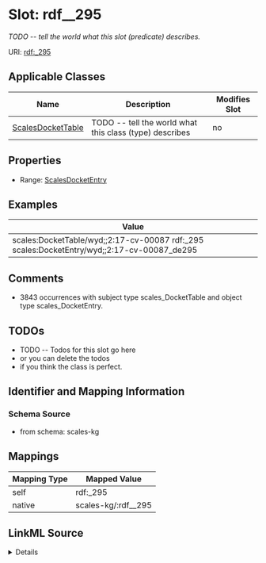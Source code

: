 

# Slot: rdf__295


_TODO -- tell the world what this slot (predicate) describes._





URI: [rdf:_295](http://www.w3.org/1999/02/22-rdf-syntax-ns#_295)



<!-- no inheritance hierarchy -->





## Applicable Classes

| Name | Description | Modifies Slot |
| --- | --- | --- |
| [ScalesDocketTable](../classes/ScalesDocketTable.md) | TODO -- tell the world what this class (type) describes |  no  |







## Properties

* Range: [ScalesDocketEntry](../classes/ScalesDocketEntry.md)






## Examples

| Value |
| --- |
| scales:DocketTable/wyd;;2:17-cv-00087 rdf:_295 scales:DocketEntry/wyd;;2:17-cv-00087_de295 |

## Comments

* 3843 occurrences with subject type scales_DocketTable and object type scales_DocketEntry.

## TODOs

* TODO -- Todos for this slot go here
* or you can delete the todos
* if you think the class is perfect.

## Identifier and Mapping Information







### Schema Source


* from schema: scales-kg




## Mappings

| Mapping Type | Mapped Value |
| ---  | ---  |
| self | rdf:_295 |
| native | scales-kg/:rdf__295 |




## LinkML Source

<details>
```yaml
name: rdf__295
description: TODO -- tell the world what this slot (predicate) describes.
todos:
- TODO -- Todos for this slot go here
- or you can delete the todos
- if you think the class is perfect.
comments:
- 3843 occurrences with subject type scales_DocketTable and object type scales_DocketEntry.
examples:
- value: scales:DocketTable/wyd;;2:17-cv-00087 rdf:_295 scales:DocketEntry/wyd;;2:17-cv-00087_de295
from_schema: scales-kg
rank: 1000
slot_uri: rdf:_295
alias: rdf__295
domain_of:
- scales_DocketTable
range: scales_DocketEntry

```
</details>